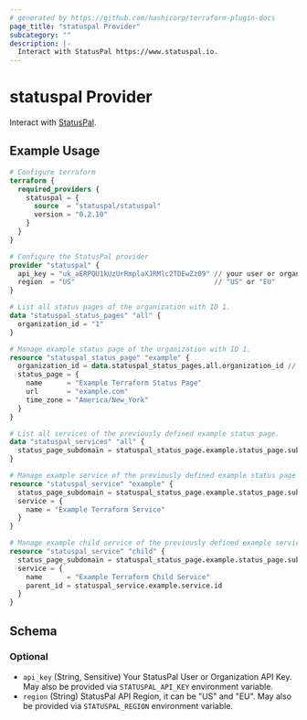 ```yaml
---
# generated by https://github.com/hashicorp/terraform-plugin-docs
page_title: "statuspal Provider"
subcategory: ""
description: |-
  Interact with StatusPal https://www.statuspal.io.
---
```


# statuspal Provider

Interact with [StatusPal](https://www.statuspal.io).

## Example Usage

```terraform
# Configure terraform
terraform {
  required_providers {
    statuspal = {
      source  = "statuspal/statuspal"
      version = "0.2.10"
    }
  }
}

# Configure the StatusPal provider
provider "statuspal" {
  api_key = "uk_aERPQU1kUzUrRmplaXJRMlc2TDEwZz09" // your user or organization api key
  region  = "US"                                  // "US" or "EU"
}

# List all status pages of the organization with ID 1.
data "statuspal_status_pages" "all" {
  organization_id = "1"
}

# Manage example status page of the organization with ID 1.
resource "statuspal_status_page" "example" {
  organization_id = data.statuspal_status_pages.all.organization_id // you can use it from previously defined data source
  status_page = {
    name      = "Example Terraform Status Page"
    url       = "example.com"
    time_zone = "America/New_York"
  }
}

# List all services of the previously defined example status page.
data "statuspal_services" "all" {
  status_page_subdomain = statuspal_status_page.example.status_page.subdomain
}

# Manage example service of the previously defined example status page's subdomain.
resource "statuspal_service" "example" {
  status_page_subdomain = statuspal_status_page.example.status_page.subdomain
  service = {
    name = "Example Terraform Service"
  }
}

# Manage example child service of the previously defined example service.
resource "statuspal_service" "child" {
  status_page_subdomain = statuspal_status_page.example.status_page.subdomain
  service = {
    name      = "Example Terraform Child Service"
    parent_id = statuspal_service.example.service.id
  }
}
```

<!-- schema generated by tfplugindocs -->
## Schema

### Optional

- `api_key` (String, Sensitive) Your StatusPal User or Organization API Key. May also be provided via `STATUSPAL_API_KEY` environment variable.
- `region` (String) StatusPal API Region, it can be "US" and "EU". May also be provided via `STATUSPAL_REGION` environment variable.
